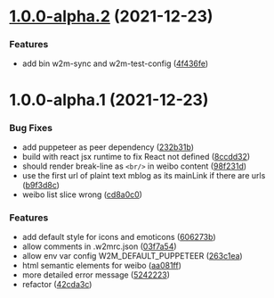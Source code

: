 # [1.0.0-alpha.2](https://github.com/EqualMa/weibo-to-mastodon/compare/v1.0.0-alpha.1...v1.0.0-alpha.2) (2021-12-23)


### Features

* add bin w2m-sync and w2m-test-config ([4f436fe](https://github.com/EqualMa/weibo-to-mastodon/commit/4f436feb80322ee620e5af9e7772c43090ac09b7))

# 1.0.0-alpha.1 (2021-12-23)


### Bug Fixes

* add puppeteer as peer dependency ([232b31b](https://github.com/EqualMa/weibo-to-mastodon/commit/232b31bbb796742d1d7cae2eb565bb4f8e3a979c))
* build with react jsx runtime to fix React not defined ([8ccdd32](https://github.com/EqualMa/weibo-to-mastodon/commit/8ccdd328d95990fb46a052690f4c5e085261d52b))
* should render break-line as `<br/>` in weibo content ([98f231d](https://github.com/EqualMa/weibo-to-mastodon/commit/98f231d7f9c58ed16c4f52ea102358c3a09e4cf3))
* use the first url of plaint text mblog as its mainLink if there are urls ([b9f3d8c](https://github.com/EqualMa/weibo-to-mastodon/commit/b9f3d8cb30af91605522ab635a36685319c724fc))
* weibo list slice wrong ([cd8a0c0](https://github.com/EqualMa/weibo-to-mastodon/commit/cd8a0c06d62f4bebdf25def1f9f1c630df92bc17))


### Features

* add default style for icons and emoticons ([606273b](https://github.com/EqualMa/weibo-to-mastodon/commit/606273b164cf26dfcd537d4e1dd54aba9959181a))
* allow comments in .w2mrc.json ([03f7a54](https://github.com/EqualMa/weibo-to-mastodon/commit/03f7a54e81d7e8e46134da7055ff5932c30c4b9c))
* allow env var config W2M_DEFAULT_PUPPETEER ([263c1ea](https://github.com/EqualMa/weibo-to-mastodon/commit/263c1eac4756558a1d2f37a47eb4ba80fd57b772))
* html semantic elements for weibo ([aa081ff](https://github.com/EqualMa/weibo-to-mastodon/commit/aa081ff49f0095638dba626bfdec97fc9c3670fd))
* more detailed error message ([5242223](https://github.com/EqualMa/weibo-to-mastodon/commit/5242223f032f1513a0f289d15d4d6e5dbfb3bc47))
* refactor ([42cda3c](https://github.com/EqualMa/weibo-to-mastodon/commit/42cda3c3a626b29c94aa6050c6b683e81211194b))
